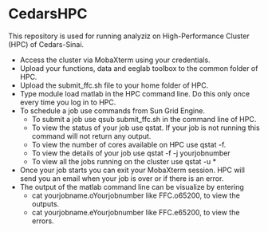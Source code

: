 # CedarsHPC
This repository is used for running analyziz on High-Performance Cluster (HPC) of Cedars-Sinai. 
 - Access the cluster via MobaXterm using your credentials. 
 - Upload your functions, data and eeglab toolbox to the common folder of HPC. 
 - Upload the submit_ffc.sh file to your home folder of HPC. 
 - Type module load matlab in the HPC command line. Do this only once every time you log in to HPC. 
 - To schedule a job use commands from Sun Grid Engine. 
     - To submit a job use qsub submit_ffc.sh in the command line of HPC. 
     - To view the status of your job use qstat. If your job is not running this command will not return any output.
     - To view the number of cores available on HPC use qstat -f.
     - To view the details of your job use qstat -f -j yourjobnumber
     - To view all the jobs running on the cluster use qstat -u \*
 - Once your job starts you can exit your MobaXterm session. HPC will send you an email when your job is over or if there is an error. 
 - The output of the matlab command line can be visualize by entering 
      - cat yourjobname.oYourjobnumber like FFC.o65200, to view the outputs.
      - cat yourjobname.eYourjobnumber like FFC.e65200, to view the errors.
